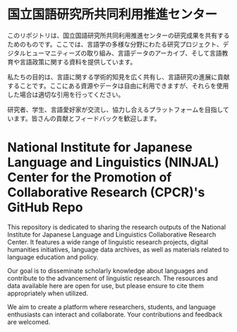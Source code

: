 # 国立国語研究所共同利用推進センター

このリポジトリは、国立国語研究所共同利用推進センターの研究成果を共有するためのものです。ここでは、言語学の多様な分野にわたる研究プロジェクト、デジタルヒューマニティーズの取り組み、言語データのアーカイブ、そして言語教育や言語政策に関する資料を提供しています。

私たちの目的は、言語に関する学術的知見を広く共有し、言語研究の進展に貢献することです。ここにある資源やデータは自由に利用できますが、それらを使用した場合は適切な引用を行ってください。

研究者、学生、言語愛好家が交流し、協力し合えるプラットフォームを目指しています。皆さんの貢献とフィードバックを歓迎します。

# National Institute for Japanese Language and Linguistics (NINJAL) Center for the Promotion of Collaborative Research (CPCR)'s GitHub Repo

This repository is dedicated to sharing the research outputs of the National Institute for Japanese Language and Linguistics Collaborative Research Center. It features a wide range of linguistic research projects, digital humanities initiatives, language data archives, as well as materials related to language education and policy.

Our goal is to disseminate scholarly knowledge about languages and contribute to the advancement of linguistic research. The resources and data available here are open for use, but please ensure to cite them appropriately when utilized.

We aim to create a platform where researchers, students, and language enthusiasts can interact and collaborate. Your contributions and feedback are welcomed.
